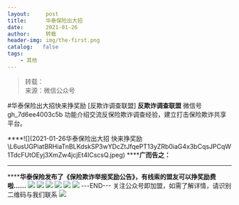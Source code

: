 ```yaml
---
layout:     post
title:      华泰保险出大招
date:       2021-01-26
author:     转载
header-img: img/the-first.png
catalog:   false
tags:
    - 其他
---
```


<blockquote><p>转载：<br>
来源：微信公众号</p></blockquote>

#华泰保险出大招快来挣奖励
[反欺诈调查联盟]
**反欺诈调查联盟**
微信号gh_7d6ee4003c5b
功能介绍交流反保险欺诈调查经验，建立打击保险欺诈共享平台。

****![](2021-01-26华泰保险出大招
快来挣奖励\\L6usUGPiatBRHiaTnBLKdskSP3wYDcZtJfqePT13yZRb0iaG4x3bCqsJPCqW1TdcFUtOEyj3XmZw4jcjEt4ICscsQ.jpeg)
******广而告之：**
****
******华泰保险发布了《保险欺诈举报奖励公告》，有线索的盟友可以挣奖励费啦......**
![]({{site.baseurl}}/postimg/L6usUGPiatBRHiaTnBLKdskSP3wYDcZtJfdTSibNdOJJW4ia7XtmaAosU1SZPd8nlMnQTOwFBGvr08yBA75HEQicl1g.jpeg)
![]({{site.baseurl}}/postimg/L6usUGPiatBRHiaTnBLKdskSP3wYDcZtJfUZJL9nRBuk4YNVibDRPTXqOdjiacJqPoHAGpHqQaETOAulH3DEJoPuow.jpeg)
![]({{site.baseurl}}/postimg/L6usUGPiatBRHiaTnBLKdskSP3wYDcZtJfTIzDLrg4XIYNUpRnKu93kqW2uyxlL3cZTz3aa64AicmiaNmN4ksN89xQ.jpeg)
![]({{site.baseurl}}/postimg/L6usUGPiatBRHiaTnBLKdskSP3wYDcZtJfYZibo7E5AqXtiavrNGHr3Qzto6BYTDyF9c35w7A1KFgLtyKtDNdSxJPQ.jpeg)
![]({{site.baseurl}}/postimg/L6usUGPiatBRHiaTnBLKdskSP3wYDcZtJfBh8Z7Gu0usR4ox5AdJXJjRMMr9HcE4dGibKibWJZFfl3HtcxpR8eiaGdA.jpeg)
![]({{site.baseurl}}/postimg/L6usUGPiatBRHiaTnBLKdskSP3wYDcZtJf2f60h3UdpFM6GSwK7CCH2tbN5oylMEt626eF9adsGd1vhInpcsALqA.png)
\---END---
关注公众号即加盟，如需了解详情，请识别二维码与我们联系
![]({{site.baseurl}}/postimg/L6usUGPiatBRHiaTnBLKdskSP3wYDcZtJfule945ErRvwOyg6dNzcYczicCtylcwmtpnE8beZZMn2WtVbBc0baYtw.jpeg)
